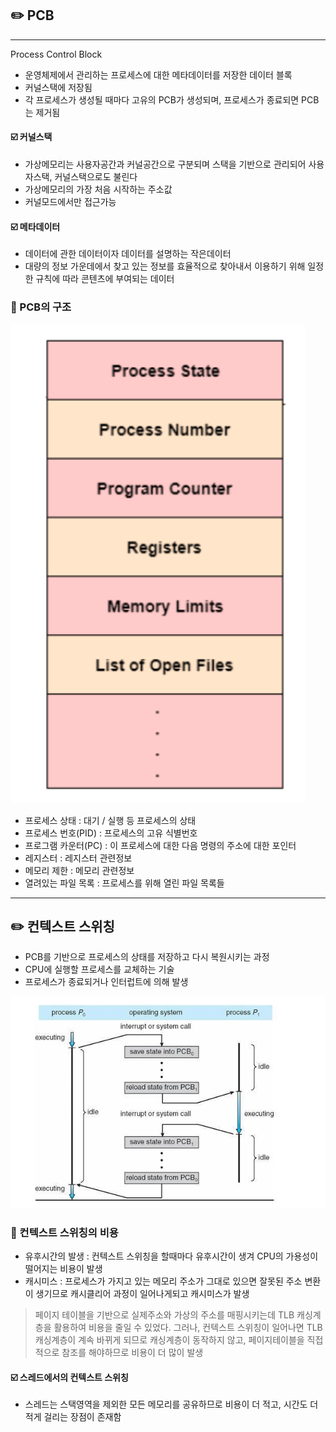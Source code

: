 ## ✏️ PCB

---

Process Control Block

- 운영체제에서 관리하는 프로세스에 대한 메타데이터를 저장한 데이터 블록
- 커널스택에 저장됨
- 각 프로세스가 생성될 때마다 고유의 PCB가 생성되며, 프로세스가 종료되면 PCB는 제거됨

#### ☑️ 커널스택

- 가상메모리는 사용자공간과 커널공간으로 구분되며 스택을 기반으로 관리되어 사용자스택, 커널스택으로도 불린다
- 가상메모리의 가장 처음 시작하는 주소값
- 커널모드에서만 접근가능

#### ☑️ 메타데이터

- 데이터에 관한 데이터이자 데이터를 설명하는 작은데이터
- 대량의 정보 가운데에서 찾고 있는 정보를 효율적으로 찾아내서 이용하기 위해 일정한 규칙에 따라 콘텐츠에 부여되는 데이터

### 💭 PCB의 구조

![img_2.png](img/pcb.png)

- 프로세스 상태 : 대기 / 실행 등 프로세스의 상태
- 프로세스 번호(PID) : 프로세스의 고유 식별번호
- 프로그램 카운터(PC) : 이 프로세스에 대한 다음 명령의 주소에 대한 포인터
- 레지스터 : 레지스터 관련정보
- 메모리 제한 : 메모리 관련정보
- 열려있는 파일 목록 : 프로세스를 위해 열린 파일 목록들

---

## ✏️ 컨텍스트 스위칭

- PCB를 기반으로 프로세스의 상태를 저장하고 다시 복원시키는 과정
- CPU에 실행할 프로세스를 교체하는 기술
- 프로세스가 종료되거나 인터럽트에 의해 발생

![img.png](img/contextswitching.png)

### 💭 컨텍스트 스위칭의 비용

- 유후시간의 발생 : 컨텍스트 스위칭을 할때마다 유후시간이 생겨 CPU의 가용성이 떨어지는 비용이 발생
- 캐시미스 : 프로세스가 가지고 있는 메모리 주소가 그대로 있으면 잘못된 주소 변환이 생기므로 캐시클리어 과정이 일어나게되고 캐시미스가 발생
> 페이지 테이블을 기반으로 실제주소와 가상의 주소를 매핑시키는데 TLB 캐싱계층을 활용하여 비용을 줄일 수 있었다.
> 그러나, 컨텍스트 스위칭이 일어나면 TLB 캐싱계층이 계속 바뀌게 되므로 캐싱계층이 동작하지 않고, 페이지테이블을 직접적으로 참조를 해야하므로 비용이 더 많이 발생

#### ☑️ 스레드에서의 컨텍스트 스위칭

- 스레드는 스택영역을 제외한 모든 메모리를 공유하므로 비용이 더 적고, 시간도 더 적게 걸리는 장점이 존재함